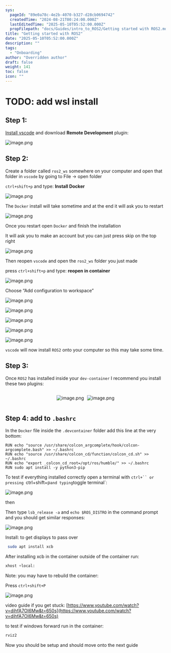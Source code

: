 ```yaml
---
sys:
  pageId: "89e0a78c-4e2b-4070-b327-d28cb0694742"
  createdTime: "2024-08-21T00:24:00.000Z"
  lastEditedTime: "2025-05-10T05:52:00.000Z"
  propFilepath: "docs/Guides/intro_to_ROS2/Getting started with ROS2.md"
title: "Getting started with ROS2"
date: "2025-05-10T05:52:00.000Z"
description: ""
tags:
  - "Onboarding"
author: "Overridden author"
draft: false
weight: 141
toc: false
icon: ""
---
```


# TODO: add wsl install

## Step 1:

[Install vscode](https://code.visualstudio.com/download) and download **Remote Development** plugin:

![image.png](https://prod-files-secure.s3.us-west-2.amazonaws.com/d518164a-d88e-44d1-a4ee-3adb3bd8bce0/efb52993-1881-4a40-b95e-6f020334f022/image.png?X-Amz-Algorithm=AWS4-HMAC-SHA256&X-Amz-Content-Sha256=UNSIGNED-PAYLOAD&X-Amz-Credential=ASIAZI2LB4664HSJALCV%2F20250709%2Fus-west-2%2Fs3%2Faws4_request&X-Amz-Date=20250709T091220Z&X-Amz-Expires=3600&X-Amz-Security-Token=IQoJb3JpZ2luX2VjEJn%2F%2F%2F%2F%2F%2F%2F%2F%2F%2FwEaCXVzLXdlc3QtMiJHMEUCICiX20rLwn3eSd%2F46TYPEa0OSwPLTNQ6rbRQnSL4EBf%2FAiEAmWcamr1aHJ%2FDYC%2FP5fFijaHtuaOrFxoEj3PLqEXMyxcqiAQIof%2F%2F%2F%2F%2F%2F%2F%2F%2F%2FARAAGgw2Mzc0MjMxODM4MDUiDLLHw5UciL3GSN7xuCrcAwfO8%2F2cQ4BzRWseWE%2BjVLoppw1AKVnWX6PUumU46bhh7mLDd9%2BEWCLQ72YGjLQ6XBGGDrOipOpnmB%2B8ubvIb2tjbWSzZp0xDKrWby%2Bz9sh9q7c%2B50DG2OzHytEBRfNhUUlyRroaQ3qt%2Bb6ff5HqbzD8W9rHC%2BNip3zkPe7OX7HmcDpxyekeuDF6R%2B5LmrJ0C8OKuMqZUCB6z54FpDCldjP4iIrXDdFFCuF0CY5cjoIMUOwdokE%2B7GpKJV3OciSr0xAnEQPC%2BLRIVzQ7kPCALMHuXHT%2FsKmXrV2rwzOPrbpfl9OPkRgFwAtcWilEe%2BfJzRTsrAYHShI1KaYY8WXML%2B9NJZfh8yWUJ5MVO5uScrknwCNErzHmiaC1ozOD6vGw%2BwDEP%2FDSYM2WR9awaybRgN0nOI9b%2B35gJP92ERtlpHrtaOOXvrkCMlQ85zapZ2OqHF1LMaOmHGxZQe5eB%2BplX%2Fs4fKw9M73gV3Z%2BM569j1%2Fc3InPU79wXi2PdrHPQA0BVIkuGjYTuxm6MCCszrAy48mbeX9H9XYfrAMukI1WPmdOgAWa1ztShU%2FtlYUUQKqifQVe6IpYPd3ah6vjO9u5wM9952eK28ZNToIXWocTfbmzvf6%2FVphKYOh15OyeMOzRuMMGOqUBFmHInVHITGulRcXk39RB1tL5yCN3ChODqVFYm60ixFnLnYaM7j4TPeJwJPVBgzeSogMQK3Oeuc%2F7tp60WEmB4HgcVnW8zSPw9F3uSP%2FyWarAscLMf8v9Zl1Pe9i6BVlCqac9cldbjDSnatIjTpACOsh2OO9SpcQL%2FmIj9%2FVn13IIUifvlCDBgsdS7KNEdOFTro0hEYquPMoMTh81Flyxeto7105%2B&X-Amz-Signature=c8ace9e8437011e6b335eb9d9f94e225b6c36ebf1e7ad7c32d72d0205be2d3d5&X-Amz-SignedHeaders=host&x-amz-checksum-mode=ENABLED&x-id=GetObject)

## Step 2:

Create a folder called `ros2_ws` somewhere on your computer and open that folder in `vscode` by going to File → open folder 

`ctrl+shift+p` and type: **Install Docker**

![image.png](https://prod-files-secure.s3.us-west-2.amazonaws.com/d518164a-d88e-44d1-a4ee-3adb3bd8bce0/2269dc0e-1cd5-47ff-bceb-c04ad9b2eab0/image.png?X-Amz-Algorithm=AWS4-HMAC-SHA256&X-Amz-Content-Sha256=UNSIGNED-PAYLOAD&X-Amz-Credential=ASIAZI2LB4664HSJALCV%2F20250709%2Fus-west-2%2Fs3%2Faws4_request&X-Amz-Date=20250709T091220Z&X-Amz-Expires=3600&X-Amz-Security-Token=IQoJb3JpZ2luX2VjEJn%2F%2F%2F%2F%2F%2F%2F%2F%2F%2FwEaCXVzLXdlc3QtMiJHMEUCICiX20rLwn3eSd%2F46TYPEa0OSwPLTNQ6rbRQnSL4EBf%2FAiEAmWcamr1aHJ%2FDYC%2FP5fFijaHtuaOrFxoEj3PLqEXMyxcqiAQIof%2F%2F%2F%2F%2F%2F%2F%2F%2F%2FARAAGgw2Mzc0MjMxODM4MDUiDLLHw5UciL3GSN7xuCrcAwfO8%2F2cQ4BzRWseWE%2BjVLoppw1AKVnWX6PUumU46bhh7mLDd9%2BEWCLQ72YGjLQ6XBGGDrOipOpnmB%2B8ubvIb2tjbWSzZp0xDKrWby%2Bz9sh9q7c%2B50DG2OzHytEBRfNhUUlyRroaQ3qt%2Bb6ff5HqbzD8W9rHC%2BNip3zkPe7OX7HmcDpxyekeuDF6R%2B5LmrJ0C8OKuMqZUCB6z54FpDCldjP4iIrXDdFFCuF0CY5cjoIMUOwdokE%2B7GpKJV3OciSr0xAnEQPC%2BLRIVzQ7kPCALMHuXHT%2FsKmXrV2rwzOPrbpfl9OPkRgFwAtcWilEe%2BfJzRTsrAYHShI1KaYY8WXML%2B9NJZfh8yWUJ5MVO5uScrknwCNErzHmiaC1ozOD6vGw%2BwDEP%2FDSYM2WR9awaybRgN0nOI9b%2B35gJP92ERtlpHrtaOOXvrkCMlQ85zapZ2OqHF1LMaOmHGxZQe5eB%2BplX%2Fs4fKw9M73gV3Z%2BM569j1%2Fc3InPU79wXi2PdrHPQA0BVIkuGjYTuxm6MCCszrAy48mbeX9H9XYfrAMukI1WPmdOgAWa1ztShU%2FtlYUUQKqifQVe6IpYPd3ah6vjO9u5wM9952eK28ZNToIXWocTfbmzvf6%2FVphKYOh15OyeMOzRuMMGOqUBFmHInVHITGulRcXk39RB1tL5yCN3ChODqVFYm60ixFnLnYaM7j4TPeJwJPVBgzeSogMQK3Oeuc%2F7tp60WEmB4HgcVnW8zSPw9F3uSP%2FyWarAscLMf8v9Zl1Pe9i6BVlCqac9cldbjDSnatIjTpACOsh2OO9SpcQL%2FmIj9%2FVn13IIUifvlCDBgsdS7KNEdOFTro0hEYquPMoMTh81Flyxeto7105%2B&X-Amz-Signature=2bd49fc1ccda1d80be13fb0f353a5a2b5de449b6b1988ded02cacbb783062f1d&X-Amz-SignedHeaders=host&x-amz-checksum-mode=ENABLED&x-id=GetObject)

The `Docker` install will take sometime and at the end it will ask you to restart

![image.png](https://prod-files-secure.s3.us-west-2.amazonaws.com/d518164a-d88e-44d1-a4ee-3adb3bd8bce0/ed233f78-be33-4b1f-b89c-9c346c0e961e/image.png?X-Amz-Algorithm=AWS4-HMAC-SHA256&X-Amz-Content-Sha256=UNSIGNED-PAYLOAD&X-Amz-Credential=ASIAZI2LB4664HSJALCV%2F20250709%2Fus-west-2%2Fs3%2Faws4_request&X-Amz-Date=20250709T091220Z&X-Amz-Expires=3600&X-Amz-Security-Token=IQoJb3JpZ2luX2VjEJn%2F%2F%2F%2F%2F%2F%2F%2F%2F%2FwEaCXVzLXdlc3QtMiJHMEUCICiX20rLwn3eSd%2F46TYPEa0OSwPLTNQ6rbRQnSL4EBf%2FAiEAmWcamr1aHJ%2FDYC%2FP5fFijaHtuaOrFxoEj3PLqEXMyxcqiAQIof%2F%2F%2F%2F%2F%2F%2F%2F%2F%2FARAAGgw2Mzc0MjMxODM4MDUiDLLHw5UciL3GSN7xuCrcAwfO8%2F2cQ4BzRWseWE%2BjVLoppw1AKVnWX6PUumU46bhh7mLDd9%2BEWCLQ72YGjLQ6XBGGDrOipOpnmB%2B8ubvIb2tjbWSzZp0xDKrWby%2Bz9sh9q7c%2B50DG2OzHytEBRfNhUUlyRroaQ3qt%2Bb6ff5HqbzD8W9rHC%2BNip3zkPe7OX7HmcDpxyekeuDF6R%2B5LmrJ0C8OKuMqZUCB6z54FpDCldjP4iIrXDdFFCuF0CY5cjoIMUOwdokE%2B7GpKJV3OciSr0xAnEQPC%2BLRIVzQ7kPCALMHuXHT%2FsKmXrV2rwzOPrbpfl9OPkRgFwAtcWilEe%2BfJzRTsrAYHShI1KaYY8WXML%2B9NJZfh8yWUJ5MVO5uScrknwCNErzHmiaC1ozOD6vGw%2BwDEP%2FDSYM2WR9awaybRgN0nOI9b%2B35gJP92ERtlpHrtaOOXvrkCMlQ85zapZ2OqHF1LMaOmHGxZQe5eB%2BplX%2Fs4fKw9M73gV3Z%2BM569j1%2Fc3InPU79wXi2PdrHPQA0BVIkuGjYTuxm6MCCszrAy48mbeX9H9XYfrAMukI1WPmdOgAWa1ztShU%2FtlYUUQKqifQVe6IpYPd3ah6vjO9u5wM9952eK28ZNToIXWocTfbmzvf6%2FVphKYOh15OyeMOzRuMMGOqUBFmHInVHITGulRcXk39RB1tL5yCN3ChODqVFYm60ixFnLnYaM7j4TPeJwJPVBgzeSogMQK3Oeuc%2F7tp60WEmB4HgcVnW8zSPw9F3uSP%2FyWarAscLMf8v9Zl1Pe9i6BVlCqac9cldbjDSnatIjTpACOsh2OO9SpcQL%2FmIj9%2FVn13IIUifvlCDBgsdS7KNEdOFTro0hEYquPMoMTh81Flyxeto7105%2B&X-Amz-Signature=a2d98b00248c11ceb75812973db4f2f4de26f636ce69af467f6d9fca858712d8&X-Amz-SignedHeaders=host&x-amz-checksum-mode=ENABLED&x-id=GetObject)

Once you restart open `Docker` and finish the installation

It will ask you to make an account but you can just press skip on the top right

![image.png](https://prod-files-secure.s3.us-west-2.amazonaws.com/d518164a-d88e-44d1-a4ee-3adb3bd8bce0/21010ad9-1659-4fd9-9f59-9932a09b2a3d/image.png?X-Amz-Algorithm=AWS4-HMAC-SHA256&X-Amz-Content-Sha256=UNSIGNED-PAYLOAD&X-Amz-Credential=ASIAZI2LB4664HSJALCV%2F20250709%2Fus-west-2%2Fs3%2Faws4_request&X-Amz-Date=20250709T091220Z&X-Amz-Expires=3600&X-Amz-Security-Token=IQoJb3JpZ2luX2VjEJn%2F%2F%2F%2F%2F%2F%2F%2F%2F%2FwEaCXVzLXdlc3QtMiJHMEUCICiX20rLwn3eSd%2F46TYPEa0OSwPLTNQ6rbRQnSL4EBf%2FAiEAmWcamr1aHJ%2FDYC%2FP5fFijaHtuaOrFxoEj3PLqEXMyxcqiAQIof%2F%2F%2F%2F%2F%2F%2F%2F%2F%2FARAAGgw2Mzc0MjMxODM4MDUiDLLHw5UciL3GSN7xuCrcAwfO8%2F2cQ4BzRWseWE%2BjVLoppw1AKVnWX6PUumU46bhh7mLDd9%2BEWCLQ72YGjLQ6XBGGDrOipOpnmB%2B8ubvIb2tjbWSzZp0xDKrWby%2Bz9sh9q7c%2B50DG2OzHytEBRfNhUUlyRroaQ3qt%2Bb6ff5HqbzD8W9rHC%2BNip3zkPe7OX7HmcDpxyekeuDF6R%2B5LmrJ0C8OKuMqZUCB6z54FpDCldjP4iIrXDdFFCuF0CY5cjoIMUOwdokE%2B7GpKJV3OciSr0xAnEQPC%2BLRIVzQ7kPCALMHuXHT%2FsKmXrV2rwzOPrbpfl9OPkRgFwAtcWilEe%2BfJzRTsrAYHShI1KaYY8WXML%2B9NJZfh8yWUJ5MVO5uScrknwCNErzHmiaC1ozOD6vGw%2BwDEP%2FDSYM2WR9awaybRgN0nOI9b%2B35gJP92ERtlpHrtaOOXvrkCMlQ85zapZ2OqHF1LMaOmHGxZQe5eB%2BplX%2Fs4fKw9M73gV3Z%2BM569j1%2Fc3InPU79wXi2PdrHPQA0BVIkuGjYTuxm6MCCszrAy48mbeX9H9XYfrAMukI1WPmdOgAWa1ztShU%2FtlYUUQKqifQVe6IpYPd3ah6vjO9u5wM9952eK28ZNToIXWocTfbmzvf6%2FVphKYOh15OyeMOzRuMMGOqUBFmHInVHITGulRcXk39RB1tL5yCN3ChODqVFYm60ixFnLnYaM7j4TPeJwJPVBgzeSogMQK3Oeuc%2F7tp60WEmB4HgcVnW8zSPw9F3uSP%2FyWarAscLMf8v9Zl1Pe9i6BVlCqac9cldbjDSnatIjTpACOsh2OO9SpcQL%2FmIj9%2FVn13IIUifvlCDBgsdS7KNEdOFTro0hEYquPMoMTh81Flyxeto7105%2B&X-Amz-Signature=2e7797ab32173ef1c7d5a8dd7b3950ea5563a8a498fae1e4f7dafd38cfed6a02&X-Amz-SignedHeaders=host&x-amz-checksum-mode=ENABLED&x-id=GetObject)

Then reopen `vscode` and open the `ros2_ws` folder you just made

press `ctrl+shift+p` and type: **reopen in container**

![image.png](https://prod-files-secure.s3.us-west-2.amazonaws.com/d518164a-d88e-44d1-a4ee-3adb3bd8bce0/4e93b8c2-41ad-488c-8095-c74205196118/image.png?X-Amz-Algorithm=AWS4-HMAC-SHA256&X-Amz-Content-Sha256=UNSIGNED-PAYLOAD&X-Amz-Credential=ASIAZI2LB4664HSJALCV%2F20250709%2Fus-west-2%2Fs3%2Faws4_request&X-Amz-Date=20250709T091220Z&X-Amz-Expires=3600&X-Amz-Security-Token=IQoJb3JpZ2luX2VjEJn%2F%2F%2F%2F%2F%2F%2F%2F%2F%2FwEaCXVzLXdlc3QtMiJHMEUCICiX20rLwn3eSd%2F46TYPEa0OSwPLTNQ6rbRQnSL4EBf%2FAiEAmWcamr1aHJ%2FDYC%2FP5fFijaHtuaOrFxoEj3PLqEXMyxcqiAQIof%2F%2F%2F%2F%2F%2F%2F%2F%2F%2FARAAGgw2Mzc0MjMxODM4MDUiDLLHw5UciL3GSN7xuCrcAwfO8%2F2cQ4BzRWseWE%2BjVLoppw1AKVnWX6PUumU46bhh7mLDd9%2BEWCLQ72YGjLQ6XBGGDrOipOpnmB%2B8ubvIb2tjbWSzZp0xDKrWby%2Bz9sh9q7c%2B50DG2OzHytEBRfNhUUlyRroaQ3qt%2Bb6ff5HqbzD8W9rHC%2BNip3zkPe7OX7HmcDpxyekeuDF6R%2B5LmrJ0C8OKuMqZUCB6z54FpDCldjP4iIrXDdFFCuF0CY5cjoIMUOwdokE%2B7GpKJV3OciSr0xAnEQPC%2BLRIVzQ7kPCALMHuXHT%2FsKmXrV2rwzOPrbpfl9OPkRgFwAtcWilEe%2BfJzRTsrAYHShI1KaYY8WXML%2B9NJZfh8yWUJ5MVO5uScrknwCNErzHmiaC1ozOD6vGw%2BwDEP%2FDSYM2WR9awaybRgN0nOI9b%2B35gJP92ERtlpHrtaOOXvrkCMlQ85zapZ2OqHF1LMaOmHGxZQe5eB%2BplX%2Fs4fKw9M73gV3Z%2BM569j1%2Fc3InPU79wXi2PdrHPQA0BVIkuGjYTuxm6MCCszrAy48mbeX9H9XYfrAMukI1WPmdOgAWa1ztShU%2FtlYUUQKqifQVe6IpYPd3ah6vjO9u5wM9952eK28ZNToIXWocTfbmzvf6%2FVphKYOh15OyeMOzRuMMGOqUBFmHInVHITGulRcXk39RB1tL5yCN3ChODqVFYm60ixFnLnYaM7j4TPeJwJPVBgzeSogMQK3Oeuc%2F7tp60WEmB4HgcVnW8zSPw9F3uSP%2FyWarAscLMf8v9Zl1Pe9i6BVlCqac9cldbjDSnatIjTpACOsh2OO9SpcQL%2FmIj9%2FVn13IIUifvlCDBgsdS7KNEdOFTro0hEYquPMoMTh81Flyxeto7105%2B&X-Amz-Signature=6b320a137546d0f708013e537c1d1e5b599b6fcdbb15fef714b3c8347b85fe6d&X-Amz-SignedHeaders=host&x-amz-checksum-mode=ENABLED&x-id=GetObject)

Choose “Add configuration to workspace”

![image.png](https://prod-files-secure.s3.us-west-2.amazonaws.com/d518164a-d88e-44d1-a4ee-3adb3bd8bce0/9560b282-5060-4989-ba37-97e7b2c22476/image.png?X-Amz-Algorithm=AWS4-HMAC-SHA256&X-Amz-Content-Sha256=UNSIGNED-PAYLOAD&X-Amz-Credential=ASIAZI2LB4664HSJALCV%2F20250709%2Fus-west-2%2Fs3%2Faws4_request&X-Amz-Date=20250709T091220Z&X-Amz-Expires=3600&X-Amz-Security-Token=IQoJb3JpZ2luX2VjEJn%2F%2F%2F%2F%2F%2F%2F%2F%2F%2FwEaCXVzLXdlc3QtMiJHMEUCICiX20rLwn3eSd%2F46TYPEa0OSwPLTNQ6rbRQnSL4EBf%2FAiEAmWcamr1aHJ%2FDYC%2FP5fFijaHtuaOrFxoEj3PLqEXMyxcqiAQIof%2F%2F%2F%2F%2F%2F%2F%2F%2F%2FARAAGgw2Mzc0MjMxODM4MDUiDLLHw5UciL3GSN7xuCrcAwfO8%2F2cQ4BzRWseWE%2BjVLoppw1AKVnWX6PUumU46bhh7mLDd9%2BEWCLQ72YGjLQ6XBGGDrOipOpnmB%2B8ubvIb2tjbWSzZp0xDKrWby%2Bz9sh9q7c%2B50DG2OzHytEBRfNhUUlyRroaQ3qt%2Bb6ff5HqbzD8W9rHC%2BNip3zkPe7OX7HmcDpxyekeuDF6R%2B5LmrJ0C8OKuMqZUCB6z54FpDCldjP4iIrXDdFFCuF0CY5cjoIMUOwdokE%2B7GpKJV3OciSr0xAnEQPC%2BLRIVzQ7kPCALMHuXHT%2FsKmXrV2rwzOPrbpfl9OPkRgFwAtcWilEe%2BfJzRTsrAYHShI1KaYY8WXML%2B9NJZfh8yWUJ5MVO5uScrknwCNErzHmiaC1ozOD6vGw%2BwDEP%2FDSYM2WR9awaybRgN0nOI9b%2B35gJP92ERtlpHrtaOOXvrkCMlQ85zapZ2OqHF1LMaOmHGxZQe5eB%2BplX%2Fs4fKw9M73gV3Z%2BM569j1%2Fc3InPU79wXi2PdrHPQA0BVIkuGjYTuxm6MCCszrAy48mbeX9H9XYfrAMukI1WPmdOgAWa1ztShU%2FtlYUUQKqifQVe6IpYPd3ah6vjO9u5wM9952eK28ZNToIXWocTfbmzvf6%2FVphKYOh15OyeMOzRuMMGOqUBFmHInVHITGulRcXk39RB1tL5yCN3ChODqVFYm60ixFnLnYaM7j4TPeJwJPVBgzeSogMQK3Oeuc%2F7tp60WEmB4HgcVnW8zSPw9F3uSP%2FyWarAscLMf8v9Zl1Pe9i6BVlCqac9cldbjDSnatIjTpACOsh2OO9SpcQL%2FmIj9%2FVn13IIUifvlCDBgsdS7KNEdOFTro0hEYquPMoMTh81Flyxeto7105%2B&X-Amz-Signature=001d2f4151e3ca9e93fd102f6de78e78e6b4dc36ed86af0ee2e3e7bb212d5a0a&X-Amz-SignedHeaders=host&x-amz-checksum-mode=ENABLED&x-id=GetObject)

![image.png](https://prod-files-secure.s3.us-west-2.amazonaws.com/d518164a-d88e-44d1-a4ee-3adb3bd8bce0/2ee63f81-886b-48e8-a553-dc6e5eac99e4/image.png?X-Amz-Algorithm=AWS4-HMAC-SHA256&X-Amz-Content-Sha256=UNSIGNED-PAYLOAD&X-Amz-Credential=ASIAZI2LB4664HSJALCV%2F20250709%2Fus-west-2%2Fs3%2Faws4_request&X-Amz-Date=20250709T091220Z&X-Amz-Expires=3600&X-Amz-Security-Token=IQoJb3JpZ2luX2VjEJn%2F%2F%2F%2F%2F%2F%2F%2F%2F%2FwEaCXVzLXdlc3QtMiJHMEUCICiX20rLwn3eSd%2F46TYPEa0OSwPLTNQ6rbRQnSL4EBf%2FAiEAmWcamr1aHJ%2FDYC%2FP5fFijaHtuaOrFxoEj3PLqEXMyxcqiAQIof%2F%2F%2F%2F%2F%2F%2F%2F%2F%2FARAAGgw2Mzc0MjMxODM4MDUiDLLHw5UciL3GSN7xuCrcAwfO8%2F2cQ4BzRWseWE%2BjVLoppw1AKVnWX6PUumU46bhh7mLDd9%2BEWCLQ72YGjLQ6XBGGDrOipOpnmB%2B8ubvIb2tjbWSzZp0xDKrWby%2Bz9sh9q7c%2B50DG2OzHytEBRfNhUUlyRroaQ3qt%2Bb6ff5HqbzD8W9rHC%2BNip3zkPe7OX7HmcDpxyekeuDF6R%2B5LmrJ0C8OKuMqZUCB6z54FpDCldjP4iIrXDdFFCuF0CY5cjoIMUOwdokE%2B7GpKJV3OciSr0xAnEQPC%2BLRIVzQ7kPCALMHuXHT%2FsKmXrV2rwzOPrbpfl9OPkRgFwAtcWilEe%2BfJzRTsrAYHShI1KaYY8WXML%2B9NJZfh8yWUJ5MVO5uScrknwCNErzHmiaC1ozOD6vGw%2BwDEP%2FDSYM2WR9awaybRgN0nOI9b%2B35gJP92ERtlpHrtaOOXvrkCMlQ85zapZ2OqHF1LMaOmHGxZQe5eB%2BplX%2Fs4fKw9M73gV3Z%2BM569j1%2Fc3InPU79wXi2PdrHPQA0BVIkuGjYTuxm6MCCszrAy48mbeX9H9XYfrAMukI1WPmdOgAWa1ztShU%2FtlYUUQKqifQVe6IpYPd3ah6vjO9u5wM9952eK28ZNToIXWocTfbmzvf6%2FVphKYOh15OyeMOzRuMMGOqUBFmHInVHITGulRcXk39RB1tL5yCN3ChODqVFYm60ixFnLnYaM7j4TPeJwJPVBgzeSogMQK3Oeuc%2F7tp60WEmB4HgcVnW8zSPw9F3uSP%2FyWarAscLMf8v9Zl1Pe9i6BVlCqac9cldbjDSnatIjTpACOsh2OO9SpcQL%2FmIj9%2FVn13IIUifvlCDBgsdS7KNEdOFTro0hEYquPMoMTh81Flyxeto7105%2B&X-Amz-Signature=9202592ee1fb4c8e2b64e12a85597295079caabab99b57ab4d6ffb5bd29d81f8&X-Amz-SignedHeaders=host&x-amz-checksum-mode=ENABLED&x-id=GetObject)

![image.png](https://prod-files-secure.s3.us-west-2.amazonaws.com/d518164a-d88e-44d1-a4ee-3adb3bd8bce0/ae1580b2-b048-407e-aed9-b584224a7a04/image.png?X-Amz-Algorithm=AWS4-HMAC-SHA256&X-Amz-Content-Sha256=UNSIGNED-PAYLOAD&X-Amz-Credential=ASIAZI2LB4664HSJALCV%2F20250709%2Fus-west-2%2Fs3%2Faws4_request&X-Amz-Date=20250709T091220Z&X-Amz-Expires=3600&X-Amz-Security-Token=IQoJb3JpZ2luX2VjEJn%2F%2F%2F%2F%2F%2F%2F%2F%2F%2FwEaCXVzLXdlc3QtMiJHMEUCICiX20rLwn3eSd%2F46TYPEa0OSwPLTNQ6rbRQnSL4EBf%2FAiEAmWcamr1aHJ%2FDYC%2FP5fFijaHtuaOrFxoEj3PLqEXMyxcqiAQIof%2F%2F%2F%2F%2F%2F%2F%2F%2F%2FARAAGgw2Mzc0MjMxODM4MDUiDLLHw5UciL3GSN7xuCrcAwfO8%2F2cQ4BzRWseWE%2BjVLoppw1AKVnWX6PUumU46bhh7mLDd9%2BEWCLQ72YGjLQ6XBGGDrOipOpnmB%2B8ubvIb2tjbWSzZp0xDKrWby%2Bz9sh9q7c%2B50DG2OzHytEBRfNhUUlyRroaQ3qt%2Bb6ff5HqbzD8W9rHC%2BNip3zkPe7OX7HmcDpxyekeuDF6R%2B5LmrJ0C8OKuMqZUCB6z54FpDCldjP4iIrXDdFFCuF0CY5cjoIMUOwdokE%2B7GpKJV3OciSr0xAnEQPC%2BLRIVzQ7kPCALMHuXHT%2FsKmXrV2rwzOPrbpfl9OPkRgFwAtcWilEe%2BfJzRTsrAYHShI1KaYY8WXML%2B9NJZfh8yWUJ5MVO5uScrknwCNErzHmiaC1ozOD6vGw%2BwDEP%2FDSYM2WR9awaybRgN0nOI9b%2B35gJP92ERtlpHrtaOOXvrkCMlQ85zapZ2OqHF1LMaOmHGxZQe5eB%2BplX%2Fs4fKw9M73gV3Z%2BM569j1%2Fc3InPU79wXi2PdrHPQA0BVIkuGjYTuxm6MCCszrAy48mbeX9H9XYfrAMukI1WPmdOgAWa1ztShU%2FtlYUUQKqifQVe6IpYPd3ah6vjO9u5wM9952eK28ZNToIXWocTfbmzvf6%2FVphKYOh15OyeMOzRuMMGOqUBFmHInVHITGulRcXk39RB1tL5yCN3ChODqVFYm60ixFnLnYaM7j4TPeJwJPVBgzeSogMQK3Oeuc%2F7tp60WEmB4HgcVnW8zSPw9F3uSP%2FyWarAscLMf8v9Zl1Pe9i6BVlCqac9cldbjDSnatIjTpACOsh2OO9SpcQL%2FmIj9%2FVn13IIUifvlCDBgsdS7KNEdOFTro0hEYquPMoMTh81Flyxeto7105%2B&X-Amz-Signature=b124b73235f6f5a5accf6a341c49a8d0ef760cc5e8c389b363e125e5ee3f8071&X-Amz-SignedHeaders=host&x-amz-checksum-mode=ENABLED&x-id=GetObject)

![image.png](https://prod-files-secure.s3.us-west-2.amazonaws.com/d518164a-d88e-44d1-a4ee-3adb3bd8bce0/53255b28-f75e-430f-b9e3-c0ac8577e42b/image.png?X-Amz-Algorithm=AWS4-HMAC-SHA256&X-Amz-Content-Sha256=UNSIGNED-PAYLOAD&X-Amz-Credential=ASIAZI2LB4664HSJALCV%2F20250709%2Fus-west-2%2Fs3%2Faws4_request&X-Amz-Date=20250709T091220Z&X-Amz-Expires=3600&X-Amz-Security-Token=IQoJb3JpZ2luX2VjEJn%2F%2F%2F%2F%2F%2F%2F%2F%2F%2FwEaCXVzLXdlc3QtMiJHMEUCICiX20rLwn3eSd%2F46TYPEa0OSwPLTNQ6rbRQnSL4EBf%2FAiEAmWcamr1aHJ%2FDYC%2FP5fFijaHtuaOrFxoEj3PLqEXMyxcqiAQIof%2F%2F%2F%2F%2F%2F%2F%2F%2F%2FARAAGgw2Mzc0MjMxODM4MDUiDLLHw5UciL3GSN7xuCrcAwfO8%2F2cQ4BzRWseWE%2BjVLoppw1AKVnWX6PUumU46bhh7mLDd9%2BEWCLQ72YGjLQ6XBGGDrOipOpnmB%2B8ubvIb2tjbWSzZp0xDKrWby%2Bz9sh9q7c%2B50DG2OzHytEBRfNhUUlyRroaQ3qt%2Bb6ff5HqbzD8W9rHC%2BNip3zkPe7OX7HmcDpxyekeuDF6R%2B5LmrJ0C8OKuMqZUCB6z54FpDCldjP4iIrXDdFFCuF0CY5cjoIMUOwdokE%2B7GpKJV3OciSr0xAnEQPC%2BLRIVzQ7kPCALMHuXHT%2FsKmXrV2rwzOPrbpfl9OPkRgFwAtcWilEe%2BfJzRTsrAYHShI1KaYY8WXML%2B9NJZfh8yWUJ5MVO5uScrknwCNErzHmiaC1ozOD6vGw%2BwDEP%2FDSYM2WR9awaybRgN0nOI9b%2B35gJP92ERtlpHrtaOOXvrkCMlQ85zapZ2OqHF1LMaOmHGxZQe5eB%2BplX%2Fs4fKw9M73gV3Z%2BM569j1%2Fc3InPU79wXi2PdrHPQA0BVIkuGjYTuxm6MCCszrAy48mbeX9H9XYfrAMukI1WPmdOgAWa1ztShU%2FtlYUUQKqifQVe6IpYPd3ah6vjO9u5wM9952eK28ZNToIXWocTfbmzvf6%2FVphKYOh15OyeMOzRuMMGOqUBFmHInVHITGulRcXk39RB1tL5yCN3ChODqVFYm60ixFnLnYaM7j4TPeJwJPVBgzeSogMQK3Oeuc%2F7tp60WEmB4HgcVnW8zSPw9F3uSP%2FyWarAscLMf8v9Zl1Pe9i6BVlCqac9cldbjDSnatIjTpACOsh2OO9SpcQL%2FmIj9%2FVn13IIUifvlCDBgsdS7KNEdOFTro0hEYquPMoMTh81Flyxeto7105%2B&X-Amz-Signature=9fb3e130e04d3a9f6c7912264a10d8844e648b529254f5bbaf2c3c1fb6ca0073&X-Amz-SignedHeaders=host&x-amz-checksum-mode=ENABLED&x-id=GetObject)

![image.png](https://prod-files-secure.s3.us-west-2.amazonaws.com/d518164a-d88e-44d1-a4ee-3adb3bd8bce0/7c562767-5af9-4ffb-97d1-327bcdf4ee00/image.png?X-Amz-Algorithm=AWS4-HMAC-SHA256&X-Amz-Content-Sha256=UNSIGNED-PAYLOAD&X-Amz-Credential=ASIAZI2LB4664HSJALCV%2F20250709%2Fus-west-2%2Fs3%2Faws4_request&X-Amz-Date=20250709T091220Z&X-Amz-Expires=3600&X-Amz-Security-Token=IQoJb3JpZ2luX2VjEJn%2F%2F%2F%2F%2F%2F%2F%2F%2F%2FwEaCXVzLXdlc3QtMiJHMEUCICiX20rLwn3eSd%2F46TYPEa0OSwPLTNQ6rbRQnSL4EBf%2FAiEAmWcamr1aHJ%2FDYC%2FP5fFijaHtuaOrFxoEj3PLqEXMyxcqiAQIof%2F%2F%2F%2F%2F%2F%2F%2F%2F%2FARAAGgw2Mzc0MjMxODM4MDUiDLLHw5UciL3GSN7xuCrcAwfO8%2F2cQ4BzRWseWE%2BjVLoppw1AKVnWX6PUumU46bhh7mLDd9%2BEWCLQ72YGjLQ6XBGGDrOipOpnmB%2B8ubvIb2tjbWSzZp0xDKrWby%2Bz9sh9q7c%2B50DG2OzHytEBRfNhUUlyRroaQ3qt%2Bb6ff5HqbzD8W9rHC%2BNip3zkPe7OX7HmcDpxyekeuDF6R%2B5LmrJ0C8OKuMqZUCB6z54FpDCldjP4iIrXDdFFCuF0CY5cjoIMUOwdokE%2B7GpKJV3OciSr0xAnEQPC%2BLRIVzQ7kPCALMHuXHT%2FsKmXrV2rwzOPrbpfl9OPkRgFwAtcWilEe%2BfJzRTsrAYHShI1KaYY8WXML%2B9NJZfh8yWUJ5MVO5uScrknwCNErzHmiaC1ozOD6vGw%2BwDEP%2FDSYM2WR9awaybRgN0nOI9b%2B35gJP92ERtlpHrtaOOXvrkCMlQ85zapZ2OqHF1LMaOmHGxZQe5eB%2BplX%2Fs4fKw9M73gV3Z%2BM569j1%2Fc3InPU79wXi2PdrHPQA0BVIkuGjYTuxm6MCCszrAy48mbeX9H9XYfrAMukI1WPmdOgAWa1ztShU%2FtlYUUQKqifQVe6IpYPd3ah6vjO9u5wM9952eK28ZNToIXWocTfbmzvf6%2FVphKYOh15OyeMOzRuMMGOqUBFmHInVHITGulRcXk39RB1tL5yCN3ChODqVFYm60ixFnLnYaM7j4TPeJwJPVBgzeSogMQK3Oeuc%2F7tp60WEmB4HgcVnW8zSPw9F3uSP%2FyWarAscLMf8v9Zl1Pe9i6BVlCqac9cldbjDSnatIjTpACOsh2OO9SpcQL%2FmIj9%2FVn13IIUifvlCDBgsdS7KNEdOFTro0hEYquPMoMTh81Flyxeto7105%2B&X-Amz-Signature=8cc669c638cf66d58744adecc346fc93acc3fe6702dbd6701e8df20610cd85c9&X-Amz-SignedHeaders=host&x-amz-checksum-mode=ENABLED&x-id=GetObject)

`vscode` will now install `ROS2` onto your computer so this may take some time.

## Step 3:

Once `ROS2` has installed inside your `dev-container` I recommend you install these two plugins:

<div style="display: flex;flex-direction: row; column-gap:10px; max-width: 630px;justify-content: center;">
<div>

![image.png](https://prod-files-secure.s3.us-west-2.amazonaws.com/d518164a-d88e-44d1-a4ee-3adb3bd8bce0/3fc3d550-5a54-4ba1-ba6b-faa01cdb7369/image.png?X-Amz-Algorithm=AWS4-HMAC-SHA256&X-Amz-Content-Sha256=UNSIGNED-PAYLOAD&X-Amz-Credential=ASIAZI2LB4664HDVTRTS%2F20250709%2Fus-west-2%2Fs3%2Faws4_request&X-Amz-Date=20250709T091223Z&X-Amz-Expires=3600&X-Amz-Security-Token=IQoJb3JpZ2luX2VjEJn%2F%2F%2F%2F%2F%2F%2F%2F%2F%2FwEaCXVzLXdlc3QtMiJIMEYCIQC3e72qWrA8XPY0YZJ6OLw5RxNn44Qf2TK7lqnFyV429wIhANVbOfVOdUoEvgVfPvbiWecvCgB3spNZxAgoXh7vWgcOKogECKL%2F%2F%2F%2F%2F%2F%2F%2F%2F%2FwEQABoMNjM3NDIzMTgzODA1Igx35cZiig9sl7xSo40q3AOAv1TxoW7bG3mrQN1enpRt%2BOq6OpPweIklht3Dj3aIY9bXg%2FFhhdO3jqy%2BR52lnVlQGzUb0XJO3gvy4LAXsv3fq2bbvu8XiTdZQA1lhWac5AwlCf3Ic3D0%2FhVR%2BbSefChQtqsCqEYG6Gf2W36FmeDVUw6gacnoluAb0Fg6Suwe%2BOwojiysoU69HuKYaK7QMbL7eyumbfpsLzwX66LVjUDpOUYz9mrkxaT0MuyxTvwupl3YiB%2B3wOnT29wWyCLYUE0LYCQOzLoYCQs1h5jWSl5%2BPOgZIPRWQZ0Q574scpYTcqeI0KRFpwfqgTb4lLqy34CzjPd4pLNPRpPTTFNaEWTr6khS2VFVGZ4fto%2BnjNsaAOidI1Yz1mZsydiqgfuFaonnL%2FAiF6fL8H%2Fk9HMHXYyUBTT7cJ1uKpz5FntIakdCgsdqVU85n7GwccLc%2FGcU5z3TSAp6kOFC6o8zyKRSI5MU%2BADoYmVTG9HL3luVwGOGXSjMijZk7rR2%2BfFbfYgxe394Yc2y1fyjYIMKl5UkHTPo9%2F%2Bu0H%2Bh1t7ugN4fPXDKRt6Cmq%2FFWYVnajF0nokGzLq4559Vo4CFq6hHh9sNlYMxGSiKoShPZk7d8df1WYV7y9nu0UTJX1iEmcJ8pjDw0bjDBjqkAWnhdJMIxeSdmVJJb7X8C%2BrxsQdiFHqrnDfmFXWvBAdOZhwVhrN2Q2iGkfrHMG1eBTKC3DZ3t1nJtjEcgtf2WwHXkqzogTTcUx1tLXTAow49wnCo%2BGXlRFELS5HpTTx3xC%2FYZ%2FRTDSzk2qydZVvFr%2BDckoeUGvvRKWj6wqN2BMxTU%2FuntWjCJ%2B3oMe7kVUhAAzPCdDuM6yzxj8dbA2M5NIV776QC&X-Amz-Signature=58046aca4bbfe03bc088af66dd85f6101cbbd1511b864b151fffd64a7fe4711a&X-Amz-SignedHeaders=host&x-amz-checksum-mode=ENABLED&x-id=GetObject)

</div>
<div>

![image.png](https://prod-files-secure.s3.us-west-2.amazonaws.com/d518164a-d88e-44d1-a4ee-3adb3bd8bce0/d994cc66-13c2-4093-a5a3-f84cf4601a82/image.png?X-Amz-Algorithm=AWS4-HMAC-SHA256&X-Amz-Content-Sha256=UNSIGNED-PAYLOAD&X-Amz-Credential=ASIAZI2LB466YF7S56LK%2F20250709%2Fus-west-2%2Fs3%2Faws4_request&X-Amz-Date=20250709T091223Z&X-Amz-Expires=3600&X-Amz-Security-Token=IQoJb3JpZ2luX2VjEJn%2F%2F%2F%2F%2F%2F%2F%2F%2F%2FwEaCXVzLXdlc3QtMiJIMEYCIQDBgBOFmNEz3pllZSons8%2Fk%2FRCzIEfxMPV7TJhhDPpDCAIhAJCl9yNVTf76VpRcvWYadzStHfhy2Fj7E5UrYd6vSVUgKogECKL%2F%2F%2F%2F%2F%2F%2F%2F%2F%2FwEQABoMNjM3NDIzMTgzODA1Igyf53lOYR0TnGoCGnEq3AM9NVQ7ip8wEXMjJkEdmNcNklCV%2FbtOeoJCzmhCr%2BpOF1ZGNyyrwKkT17C%2BNsNy9heVJxiuiaZS48aD7oSdIrft5wyieFsZSwFJLTXESBjuLVfC4Io076izXo6C%2FW6Xs%2BcBEunLBtTILaZLrGV5EBNcigLWjADe45ve0IaQzArsRGGR6o8hY4fzDl0CpPK9y7bPeXXm%2BU8zxL%2FNlzK3yIV1VfUuAspAm4mQW%2FLouJmkDgVXyYH3l4YyDozWhB6EaAte%2BNf%2Fol3INfFTZL1MRxUPz9Na1RRS%2Fex4pR8at4o0%2BNoiMNYoeKdEVAAi0JEEAsWXPAnOU2a%2FSrlPZbaDnUJeGw4WM3KGaVYbnLrADnwPQkQKDYTPy7S9kU12A%2BiBXx5NNBvC%2BkP1ohB8beZrFZIonCsHUHY3YvD%2FzWXwXT7BG7oX9o%2B%2FHgMEzRLkuPBGhlkwkmSfx3iB%2FeU47qcvF4MyuNFTxHGTIW6C7e5u7c4t54p9ZvSNHwpYpNGgT%2F6DE93PoydzlLTu%2Brf3qwYH9bwyh9a3FcxmoCJEdgAnR9JcfWbBqMZPXoECd3sf6hkU8rWpyC7Zvwj0uq6NdB%2BfyCQVwCEhXd93WNAvYLiQH5LCZ%2Bi8HmOs8%2BnWRqXUZjCN07jDBjqkAaKCsuuO77htp4rqoy%2FktqQGVLDHnWflpF%2BMT%2F82WPMYzuUZq3QM9B%2FH0rox82LevT02demTAMd3S2u4krfVj69pcSjaaYEK0M7nPtusJX7tlpbZSX1mJuLdpxCAxDzouBC7H8yx%2BZu1V%2FdAMisYXa%2F%2BLZcDqH4a%2Bclr65lHHgcndKWIb%2FqF2p4h6QJeXdI8o%2FDz6uolmGcOg0Zyft0w%2BIkI4w4v&X-Amz-Signature=acbcf77edec5e839a495fe897d4217f2c994ad410211c1c7acde575cd30c23c5&X-Amz-SignedHeaders=host&x-amz-checksum-mode=ENABLED&x-id=GetObject)

</div>
</div>

## Step 4: add to `.bashrc`

In the `Docker` file inside the `.devcontainer` folder add this line at the very bottom: 

```docker
RUN echo "source /usr/share/colcon_argcomplete/hook/colcon-argcomplete.bash" >> ~/.bashrc
RUN echo "source /usr/share/colcon_cd/function/colcon_cd.sh" >> ~/.bashrc
RUN echo "export _colcon_cd_root=/opt/ros/humble/" >> ~/.bashrc
RUN sudo apt install -y python3-pip 
```

To test if everything installed correctly open a terminal with `ctrl+`` or pressing `ctrl+shift+p` and typing `toggle terminal`:

![image.png](https://prod-files-secure.s3.us-west-2.amazonaws.com/d518164a-d88e-44d1-a4ee-3adb3bd8bce0/6a4943d8-b04e-4c02-9a58-775f3384d1a5/image.png?X-Amz-Algorithm=AWS4-HMAC-SHA256&X-Amz-Content-Sha256=UNSIGNED-PAYLOAD&X-Amz-Credential=ASIAZI2LB4664HSJALCV%2F20250709%2Fus-west-2%2Fs3%2Faws4_request&X-Amz-Date=20250709T091220Z&X-Amz-Expires=3600&X-Amz-Security-Token=IQoJb3JpZ2luX2VjEJn%2F%2F%2F%2F%2F%2F%2F%2F%2F%2FwEaCXVzLXdlc3QtMiJHMEUCICiX20rLwn3eSd%2F46TYPEa0OSwPLTNQ6rbRQnSL4EBf%2FAiEAmWcamr1aHJ%2FDYC%2FP5fFijaHtuaOrFxoEj3PLqEXMyxcqiAQIof%2F%2F%2F%2F%2F%2F%2F%2F%2F%2FARAAGgw2Mzc0MjMxODM4MDUiDLLHw5UciL3GSN7xuCrcAwfO8%2F2cQ4BzRWseWE%2BjVLoppw1AKVnWX6PUumU46bhh7mLDd9%2BEWCLQ72YGjLQ6XBGGDrOipOpnmB%2B8ubvIb2tjbWSzZp0xDKrWby%2Bz9sh9q7c%2B50DG2OzHytEBRfNhUUlyRroaQ3qt%2Bb6ff5HqbzD8W9rHC%2BNip3zkPe7OX7HmcDpxyekeuDF6R%2B5LmrJ0C8OKuMqZUCB6z54FpDCldjP4iIrXDdFFCuF0CY5cjoIMUOwdokE%2B7GpKJV3OciSr0xAnEQPC%2BLRIVzQ7kPCALMHuXHT%2FsKmXrV2rwzOPrbpfl9OPkRgFwAtcWilEe%2BfJzRTsrAYHShI1KaYY8WXML%2B9NJZfh8yWUJ5MVO5uScrknwCNErzHmiaC1ozOD6vGw%2BwDEP%2FDSYM2WR9awaybRgN0nOI9b%2B35gJP92ERtlpHrtaOOXvrkCMlQ85zapZ2OqHF1LMaOmHGxZQe5eB%2BplX%2Fs4fKw9M73gV3Z%2BM569j1%2Fc3InPU79wXi2PdrHPQA0BVIkuGjYTuxm6MCCszrAy48mbeX9H9XYfrAMukI1WPmdOgAWa1ztShU%2FtlYUUQKqifQVe6IpYPd3ah6vjO9u5wM9952eK28ZNToIXWocTfbmzvf6%2FVphKYOh15OyeMOzRuMMGOqUBFmHInVHITGulRcXk39RB1tL5yCN3ChODqVFYm60ixFnLnYaM7j4TPeJwJPVBgzeSogMQK3Oeuc%2F7tp60WEmB4HgcVnW8zSPw9F3uSP%2FyWarAscLMf8v9Zl1Pe9i6BVlCqac9cldbjDSnatIjTpACOsh2OO9SpcQL%2FmIj9%2FVn13IIUifvlCDBgsdS7KNEdOFTro0hEYquPMoMTh81Flyxeto7105%2B&X-Amz-Signature=793a46a82b1423dc39502b7f2a03237188193cb344ceae140f8bb63d032f13b2&X-Amz-SignedHeaders=host&x-amz-checksum-mode=ENABLED&x-id=GetObject)

then 

Then type `lsb_release -a` and `echo $ROS_DISTRO` in the command prompt and you should get similar responses:

![image.png](https://prod-files-secure.s3.us-west-2.amazonaws.com/d518164a-d88e-44d1-a4ee-3adb3bd8bce0/3e635dec-a805-4e85-8b9e-d000e5b71a4e/image.png?X-Amz-Algorithm=AWS4-HMAC-SHA256&X-Amz-Content-Sha256=UNSIGNED-PAYLOAD&X-Amz-Credential=ASIAZI2LB4664HSJALCV%2F20250709%2Fus-west-2%2Fs3%2Faws4_request&X-Amz-Date=20250709T091220Z&X-Amz-Expires=3600&X-Amz-Security-Token=IQoJb3JpZ2luX2VjEJn%2F%2F%2F%2F%2F%2F%2F%2F%2F%2FwEaCXVzLXdlc3QtMiJHMEUCICiX20rLwn3eSd%2F46TYPEa0OSwPLTNQ6rbRQnSL4EBf%2FAiEAmWcamr1aHJ%2FDYC%2FP5fFijaHtuaOrFxoEj3PLqEXMyxcqiAQIof%2F%2F%2F%2F%2F%2F%2F%2F%2F%2FARAAGgw2Mzc0MjMxODM4MDUiDLLHw5UciL3GSN7xuCrcAwfO8%2F2cQ4BzRWseWE%2BjVLoppw1AKVnWX6PUumU46bhh7mLDd9%2BEWCLQ72YGjLQ6XBGGDrOipOpnmB%2B8ubvIb2tjbWSzZp0xDKrWby%2Bz9sh9q7c%2B50DG2OzHytEBRfNhUUlyRroaQ3qt%2Bb6ff5HqbzD8W9rHC%2BNip3zkPe7OX7HmcDpxyekeuDF6R%2B5LmrJ0C8OKuMqZUCB6z54FpDCldjP4iIrXDdFFCuF0CY5cjoIMUOwdokE%2B7GpKJV3OciSr0xAnEQPC%2BLRIVzQ7kPCALMHuXHT%2FsKmXrV2rwzOPrbpfl9OPkRgFwAtcWilEe%2BfJzRTsrAYHShI1KaYY8WXML%2B9NJZfh8yWUJ5MVO5uScrknwCNErzHmiaC1ozOD6vGw%2BwDEP%2FDSYM2WR9awaybRgN0nOI9b%2B35gJP92ERtlpHrtaOOXvrkCMlQ85zapZ2OqHF1LMaOmHGxZQe5eB%2BplX%2Fs4fKw9M73gV3Z%2BM569j1%2Fc3InPU79wXi2PdrHPQA0BVIkuGjYTuxm6MCCszrAy48mbeX9H9XYfrAMukI1WPmdOgAWa1ztShU%2FtlYUUQKqifQVe6IpYPd3ah6vjO9u5wM9952eK28ZNToIXWocTfbmzvf6%2FVphKYOh15OyeMOzRuMMGOqUBFmHInVHITGulRcXk39RB1tL5yCN3ChODqVFYm60ixFnLnYaM7j4TPeJwJPVBgzeSogMQK3Oeuc%2F7tp60WEmB4HgcVnW8zSPw9F3uSP%2FyWarAscLMf8v9Zl1Pe9i6BVlCqac9cldbjDSnatIjTpACOsh2OO9SpcQL%2FmIj9%2FVn13IIUifvlCDBgsdS7KNEdOFTro0hEYquPMoMTh81Flyxeto7105%2B&X-Amz-Signature=33591e952286711aada8a77e655e82589c7b5d03f68111282c3a6f91563ae4bf&X-Amz-SignedHeaders=host&x-amz-checksum-mode=ENABLED&x-id=GetObject)

Install:  to get displays to pass over

```bash
 sudo apt install xcb
```

After installing xcb in the container outside of the container run:

```python
xhost +local:
```

Note: you may have to rebuild the container:

Press `ctrl+shift+P`

![image.png](https://prod-files-secure.s3.us-west-2.amazonaws.com/d518164a-d88e-44d1-a4ee-3adb3bd8bce0/6c2be660-2618-4c38-9c26-53554f7a0b7b/image.png?X-Amz-Algorithm=AWS4-HMAC-SHA256&X-Amz-Content-Sha256=UNSIGNED-PAYLOAD&X-Amz-Credential=ASIAZI2LB4664HSJALCV%2F20250709%2Fus-west-2%2Fs3%2Faws4_request&X-Amz-Date=20250709T091220Z&X-Amz-Expires=3600&X-Amz-Security-Token=IQoJb3JpZ2luX2VjEJn%2F%2F%2F%2F%2F%2F%2F%2F%2F%2FwEaCXVzLXdlc3QtMiJHMEUCICiX20rLwn3eSd%2F46TYPEa0OSwPLTNQ6rbRQnSL4EBf%2FAiEAmWcamr1aHJ%2FDYC%2FP5fFijaHtuaOrFxoEj3PLqEXMyxcqiAQIof%2F%2F%2F%2F%2F%2F%2F%2F%2F%2FARAAGgw2Mzc0MjMxODM4MDUiDLLHw5UciL3GSN7xuCrcAwfO8%2F2cQ4BzRWseWE%2BjVLoppw1AKVnWX6PUumU46bhh7mLDd9%2BEWCLQ72YGjLQ6XBGGDrOipOpnmB%2B8ubvIb2tjbWSzZp0xDKrWby%2Bz9sh9q7c%2B50DG2OzHytEBRfNhUUlyRroaQ3qt%2Bb6ff5HqbzD8W9rHC%2BNip3zkPe7OX7HmcDpxyekeuDF6R%2B5LmrJ0C8OKuMqZUCB6z54FpDCldjP4iIrXDdFFCuF0CY5cjoIMUOwdokE%2B7GpKJV3OciSr0xAnEQPC%2BLRIVzQ7kPCALMHuXHT%2FsKmXrV2rwzOPrbpfl9OPkRgFwAtcWilEe%2BfJzRTsrAYHShI1KaYY8WXML%2B9NJZfh8yWUJ5MVO5uScrknwCNErzHmiaC1ozOD6vGw%2BwDEP%2FDSYM2WR9awaybRgN0nOI9b%2B35gJP92ERtlpHrtaOOXvrkCMlQ85zapZ2OqHF1LMaOmHGxZQe5eB%2BplX%2Fs4fKw9M73gV3Z%2BM569j1%2Fc3InPU79wXi2PdrHPQA0BVIkuGjYTuxm6MCCszrAy48mbeX9H9XYfrAMukI1WPmdOgAWa1ztShU%2FtlYUUQKqifQVe6IpYPd3ah6vjO9u5wM9952eK28ZNToIXWocTfbmzvf6%2FVphKYOh15OyeMOzRuMMGOqUBFmHInVHITGulRcXk39RB1tL5yCN3ChODqVFYm60ixFnLnYaM7j4TPeJwJPVBgzeSogMQK3Oeuc%2F7tp60WEmB4HgcVnW8zSPw9F3uSP%2FyWarAscLMf8v9Zl1Pe9i6BVlCqac9cldbjDSnatIjTpACOsh2OO9SpcQL%2FmIj9%2FVn13IIUifvlCDBgsdS7KNEdOFTro0hEYquPMoMTh81Flyxeto7105%2B&X-Amz-Signature=9389021493580372b81bf8dfb4928b0a407c78821686beb3e25db0468a0d10df&X-Amz-SignedHeaders=host&x-amz-checksum-mode=ENABLED&x-id=GetObject)

video guide if you get stuck: [https://www.youtube.com/watch?v=dihfA7Ol6Mw&t=650s](https://www.youtube.com/watch?v=dihfA7Ol6Mw&t=650s)

to test if windows forward run in the container:

```bash
rviz2
```

Now you should be setup and should move onto the next guide 
